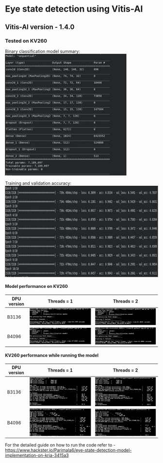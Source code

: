 # Eye state detection using Vitis-AI
## Vitis-AI version - 1.4.0
### Tested on KV260

Binary classification model summary: <br/>
<img src="https://github.com/Parimala6/Vitis-AI_based_binary_classification/blob/main/images/model.PNG" width="400" height="400">

Training and validation accuracy:
<img src="https://github.com/Parimala6/Vitis-AI_based_binary_classification/blob/main/images/train_acc.PNG" width="800" height="300">

#### Model performance on KV260 
<table>
    <thead>
        <tr>
            <th> DPU version </th>
            <th> Threads = 1 </th>
            <th> Threads = 2 </th>
        </tr>
    </thead>
    <tbody>
        <tr>
            <td> B3136 </td>
            <td> <img src="https://github.com/Parimala6/Vitis-AI_based_binary_classification/blob/main/images/b3136_t1.JPG"> </td>
            <td> <img src="https://github.com/Parimala6/Vitis-AI_based_binary_classification/blob/main/images/b3136_t2.JPG"> </td>
        </tr>
        <tr>
            <td> B4096 </td>
            <td> <img src="https://github.com/Parimala6/Vitis-AI_based_binary_classification/blob/main/images/b4096_t1.JPG"> </td>
            <td> <img src="https://github.com/Parimala6/Vitis-AI_based_binary_classification/blob/main/images/b4096_t2.JPG"> </td>
        </tr>
    </tbody>
</table>

#### KV260 performance while running the model
<table>
    <thead>
        <tr>
            <th> DPU version </th>
            <th> Threads = 1 </th>
            <th> Threads = 2 </th>
        </tr>
    </thead>
    <tbody>
        <tr>
            <td> B3136 </td>
            <td> <img src="https://github.com/Parimala6/Vitis-AI_based_binary_classification/blob/main/images/b3136_stats_t1.JPG"> </td>
            <td> <img src="https://github.com/Parimala6/Vitis-AI_based_binary_classification/blob/main/images/b3136_stats_t2.JPG"> </td>
        </tr>
        <tr>
            <td> B4096 </td>
            <td> <img src="https://github.com/Parimala6/Vitis-AI_based_binary_classification/blob/main/images/b4096_stats_t1.JPG"> </td>
            <td> <img src="https://github.com/Parimala6/Vitis-AI_based_binary_classification/blob/main/images/b4096_stats_t2.JPG"> </td>
        </tr>
    </tbody>
</table>

For the detailed guide on how to run the code refer to - https://www.hackster.io/Parimala6/eye-state-detection-model-implementation-on-kria-3415a3
